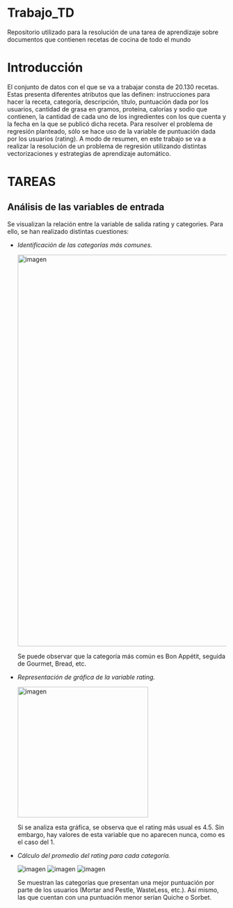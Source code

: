 # Trabajo_TD
Repositorio utilizado para la resolución de una tarea de aprendizaje sobre documentos que contienen recetas de cocina de todo el mundo

# **Introducción**
El conjunto de datos con el que se va a trabajar consta de 20.130 recetas. Estas presenta diferentes atributos que las definen: instrucciones para hacer la receta, categoría, descripción, título, puntuación dada por los usuarios, cantidad de grasa en gramos, proteína, calorías y sodio que contienen, la cantidad de cada uno de los ingredientes con los que cuenta y la fecha en la que se publicó dicha receta. Para resolver el problema de regresión planteado, sólo se hace uso de la variable de puntuación dada por los usuarios (rating). A modo de resumen, en este trabajo se va a realizar la resolución de un problema de regresión utilizando distintas vectorizaciones y estrategias de aprendizaje automático.

# **TAREAS**
## **Análisis de las variables de entrada**
Se visualizan la relación entre la variable de salida rating y categories. Para ello, se han realizado distintas cuestiones:
- *Identificación de las categorías más comunes.*
  
  <img src="https://github.com/user-attachments/assets/09935637-8ee6-4533-95ba-7535921cb15c" alt="imagen" width="900">

  Se puede observar que la categoría más común es Bon Appétit, seguida de Gourmet, Bread, etc.

- *Representación de gráfica de la variable rating.*

  <img src="https://github.com/user-attachments/assets/46e2c2e4-53e9-4eb9-9cd5-32f743127d79" alt="imagen" width="300">

  Si se analiza esta gráfica, se observa que el rating más usual es 4.5. Sin embargo, hay valores de esta variable que no aparecen nunca, como es el caso del 1.

- *Cálculo del promedio del rating para cada categoría.*

  ![imagen](https://github.com/user-attachments/assets/2fb51953-5e12-41b5-aeea-6674f02ebf7f)
  ![imagen](https://github.com/user-attachments/assets/7f929654-c89e-447d-bb8c-e47ac40e67c9)
  ![imagen](https://github.com/user-attachments/assets/70f53a8c-327f-4590-afff-8e8f951c0b08)

  Se muestran las categorías que presentan una mejor puntuación por parte de los usuarios (Mortar and Pestle, WasteLess, etc.). Así mismo, las que cuentan con una puntuación menor serían Quiche o Sorbet.



  

